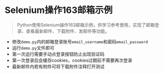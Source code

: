 # Selenium操作163邮箱示例

> Python使用Selenium操作163邮箱示例，供学习参考使用，实现了邮箱登录、查看最新邮件、下载附件、发邮件等功能。

- 修改`demo.py`内的邮箱登录账号`email_username`和密码`email_password`
- 运行`demo.py`文件即可
- 第一次运行需要手动点登录按钮防止出现验证码
- 第一次登录后会缓存cookies，cookies过期前不需要再次登录
- 最新邮件内若有附件可将下载附件注释打开测试